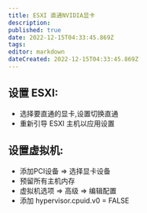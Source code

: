 ```yaml
---
title: ESXI 直通NVIDIA显卡
description: 
published: true
date: 2022-12-15T04:33:45.869Z
tags: 
editor: markdown
dateCreated: 2022-12-15T04:33:45.869Z
---
```


## 设置 ESXI:
- 选择要直通的显卡,设置切换直通
- 重新引导 ESXI 主机以应用设置

## 设置虚拟机:
- 添加PCI设备 => 选择显卡设备
- 预留所有主机内存
- 虚拟机选项 => 高级 => 编辑配置
- 添加 hypervisor.cpuid.v0 = FALSE



